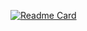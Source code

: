 [![Readme Card](https://github-readme-stats.vercel.app/api?username=joshmatthew&count_private=true&show_icons=true&theme=synthwave&include_all_commits=true)](https://github.com/joshmatthew/github-readme-stats)
<!-- [![Readme Card](https://github-readme-stats.vercel.app/api/top-langs/?username=joshmatthew&theme=jolly&langs_count=8&count_private=true)](https://github.com/joshmatthew/github-readme-stats)
 -->
